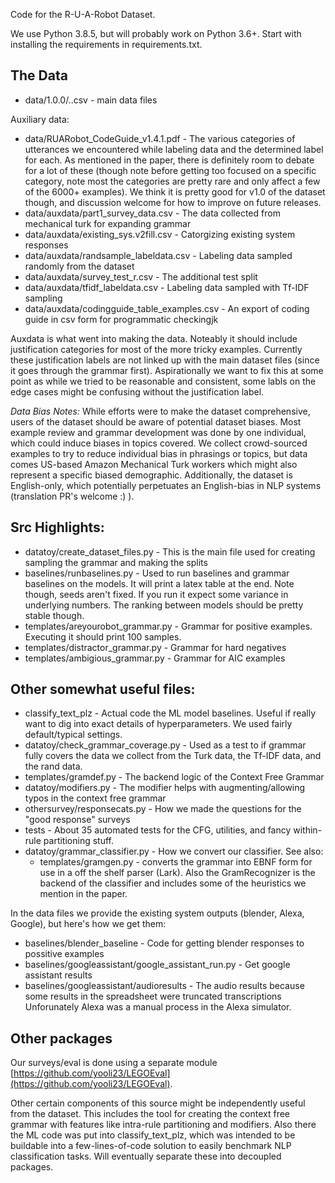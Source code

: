 Code for the R-U-A-Robot Dataset.

We use Python 3.8.5, but will probably work on Python 3.6+.
Start with installing the requirements in requirements.txt.

## The Data

* data/1.0.0/<label>.<split>.csv - main data files

Auxiliary data:
* data/RUARobot_CodeGuide_v1.4.1.pdf - The various categories of utterances we encountered while labeling data
    and the determined label for each. As mentioned in the paper, there is definitely room to debate
    for a lot of these (though note before getting too focused on a specific category, note most
    the categories are pretty rare and only affect a few of the 6000+ examples). We think it is pretty
    good for v1.0 of the dataset though, and discussion welcome for how to improve on future releases.
* data/auxdata/part1_survey_data.csv - The data collected from mechanical turk for expanding grammar
* data/auxdata/existing_sys.v2fill.csv - Catorgizing existing system responses
* data/auxdata/randsample_labeldata.csv - Labeling data sampled randomly from the dataset
* data/auxdata/survey_test_r.csv - The additional test split
* data/auxdata/tfidf_labeldata.csv - Labeling data sampled with Tf-IDF sampling
* data/auxdata/codingguide_table_examples.csv - An export of coding guide in csv form for programmatic checkingjk

Auxdata is what went into making the data. Noteably it should include justification categories
for most of the more tricky examples. Currently these justification labels are not linked up with
the main dataset files (since it goes through the grammar first). Aspirationally we want to fix this at some point
as while we tried to be reasonable and consistent, some labls on the edge cases might be confusing without
the justification label.

*Data Bias Notes:* While efforts were to make the dataset comprehensive, users of the dataset should be aware 
of potential dataset biases. 
Most example review and grammar development was done by one individual, which could induce 
biases in topics covered. We collect crowd-sourced examples to try to reduce individual bias in phrasings or topics, but 
data comes US-based Amazon Mechanical Turk workers which might also represent a specific biased demographic. 
Additionally, the dataset is English-only, which potentially perpetuates an English-bias in NLP systems 
(translation PR's welcome :) ).


## Src Highlights:

* datatoy/create_dataset_files.py - This is the main file used for creating sampling the grammar and making the splits
* baselines/runbaselines.py - Used to run baselines and grammar baselines on the models.
    It will print a latex table at the end. Note though, seeds aren't fixed. If you run it
    expect some variance in underlying numbers. The ranking between models should be pretty
    stable though.
* templates/areyourobot_grammar.py - Grammar for positive examples. Executing it should print 100 samples.
* templates/distractor_grammar.py - Grammar for hard negatives
* templates/ambigious_grammar.py - Grammar for AIC examples

## Other somewhat useful files:

* classify_text_plz - Actual code the ML model baselines. 
    Useful if really want to dig into exact details of hyperparameters. We used fairly default/typical settings.
* datatoy/check_grammar_coverage.py - Used as a test to if grammar fully covers the data we collect from
    the Turk data, the Tf-IDF data, and the rand data.
* templates/gramdef.py - The backend logic of the Context Free Grammar
* datatoy/modifiers.py - The modifier helps with augmenting/allowing typos in the context free grammar
* othersurvey/responsecats.py - How we made the questions for the "good response" surveys
* tests - About 35 automated tests for the CFG, utilities, and fancy within-rule partitioning stuff.
* datatoy/grammar_classifier.py - How we convert our classifier. See also:
    * templates/gramgen.py - converts the grammar into EBNF form for use in a off the shelf parser (Lark).
        Also the GramRecognizer is the backend of the classifier and includes some of 
        the heuristics we mention in the paper.

In the data files we provide the existing system outputs (blender, Alexa, Google), but here's how we get them:

* baselines/blender_baseline - Code for getting blender responses to possitive examples
* baselines/googleassistant/google_assistant_run.py - Get google assistant results
* baselines/googleassistant/audioresults - The audio results because some results in the spreadsheet were truncated transcriptions
Unforunately Alexa was a manual process in the Alexa simulator.
  
## Other packages

Our surveys/eval is done using a separate module [https://github.com/yooli23/LEGOEval](https://github.com/yooli23/LEGOEval).

Other certain components of this source might be independently useful from the dataset. This includes the tool for 
creating the context free grammar with features like intra-rule partitioning and modifiers. Also there the ML
code was put into classify_text_plz, which was intended to be buildable into a few-lines-of-code solution to easily
benchmark NLP classification tasks. Will eventually separate these into decoupled packages.
